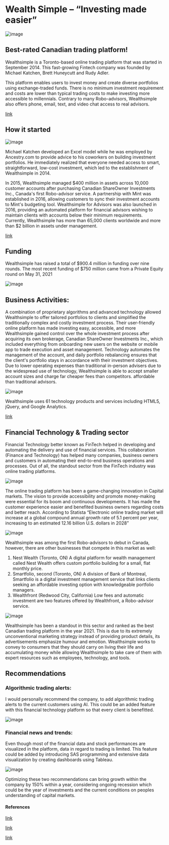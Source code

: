 # Wealth Simple – “Investing made easier”

![image](wealthsimple.jpeg)
## Best-rated Canadian trading platform!

Wealthsimple is a Toronto-based online trading platform that was started in September 2014. This fast-growing Fintech company was founded by Michael Katchen, Brett Huneycutt and Rudy Adler.

This platform enables users to invest money and create diverse portfolios using exchange-traded funds. There is no minimum investment requirement and costs are lower than typical trading costs to make investing more accessible to millennials. Contrary to many Robo-advisors, Wealthsimple also offers phone, email, text, and video chat access to real advisors.

[link](https://www.wealthsimple.com/en-ca)

## How it started
![image](Photo2.jpeg)

Michael Katchen developed an Excel model while he was employed by Ancestry.com to provide advice to his coworkers on building investment portfolios. He immediately realized that everyone needed access to smart, straightforward, low-cost investment, which led to the establishment of Wealthsimple in 2014. 

In 2015, Wealthsimple managed $400 million in assets across 10,000 customer accounts after purchasing Canadian ShareOwner Investments Inc., Canada's first Robo-advisor service. A partnership with Mint was established in 2016, allowing customers to sync their investment accounts to Mint's budgeting tool. Wealthsimple for Advisors was also launched in 2016, providing an automated platform for financial advisors wishing to maintain clients with accounts below their minimum requirements. Currently, Wealthsimple has more than 65,000 clients worldwide and more than $2 billion in assets under management. 

[link](https://www.crunchbase.com/organization/wealthsimple/company_financials)

## Funding

Wealthsimple has raised a total of $900.4 million in funding over nine rounds. The most recent funding of $750 million came from a Private Equity round on May 31, 2021 

![image](14septfacultylead.jpeg)

## Business Activities:

A combination of proprietary algorithms and advanced technology allowed Wealthsimple to offer tailored portfolios to clients and simplified the traditionally complex and costly investment process. Their user-friendly online platform has made investing easy, accessible, and more 
Wealthsimple gained control over the whole investment process after acquiring its own brokerage, Canadian ShareOwner Investments Inc., which included everything from onboarding new users on the website or mobile app to trade execution and asset management. Technology automates the management of the account, and daily portfolio rebalancing ensures that the client's portfolio stays in accordance with their investment objectives. Due to lower operating expenses than traditional in-person advisers due to the widespread use of technology, Wealthsimple is able to accept smaller account sizes and charge far cheaper fees than competitors. affordable than traditional advisors.

![image](1*pzNUcl7W5KX1z8MtO_XQUg.png)

Wealthsimple uses 61 technology products and services including HTML5, jQuery, and Google Analytics.

[link](https://stackshare.io/wealthsimple/wealthsimple)

## Financial Technology & Trading sector

Financial Technology better known as FinTech helped in developing and automating the delivery and use of financial services. This collaboration (Finance and Technology) has helped many companies, business owners and customers in automating their end-to-end business operations and processes. Out of all, the standout sector from the FinTech industry was online trading platforms.

![image](Best-trading-software.jpeg)

The online trading platform has been a game-changing innovation in Capital markets. The vision to provide accessibility and promote money-making were essential for its boom and continuous developments. It has made the customer experience easier and benefited business owners regarding costs and better reach. According to Statista “Electronic online trading market will increase at a global compound annual growth rate of 5.1 percent per year, increasing to an estimated 12.16 billion U.S. dollars in 2028”

![image](aaa.png)

Wealthsimple was among the first Robo-advisors to debut in Canada, however, there are other businesses that compete in this market as well: 
1.	Nest Wealth (Toronto, ON) A digital platform for wealth management called Nest Wealth offers custom portfolio building for a small, flat monthly price. 
2.	Smartfolio, second (Toronto, ON) A division of Bank of Montreal, Smartfolio is a digital investment management service that links clients seeking an affordable investing option with knowledgeable portfolio managers. 
3.	Wealthfront (Redwood City, California) Low fees and automatic investment are two features offered by Wealthfront, a Robo-advisor service.

![image](bbbb.png)

Wealthsimple has been a standout in this sector and ranked as the best Canadian trading platform in the year 2021. This is due to its extremely unconventional marketing strategy instead of providing product details, its advertisements emphasize humour and emotion. Wealthsimple works to convey to consumers that they should carry on living their life and accumulating money while allowing Wealthsimple to take care of them with expert resources such as employees, technology, and tools.

## Recommendations

### Algorithmic trading alerts:
I would personally recommend the company, to add algorithmic trading alerts to the current customers using AI. This could be an added feature with this financial technology platform so that every client is benefitted.

![image](Algorithmic_Trading.jpeg)

### Financial news and trends:
Even though most of the financial data and stock performances are visualized in the platform, data in regard to trading is limited. This feature could be added by introducing SAS programming and extensive data visualization by creating dashboards using Tableau.

![image](getty_948053002_397003.jpeg)

Optimizing these two recommendations can bring growth within the company by 150% within a year, considering ongoing recession which could be the year of investments and the current conditions on peoples understanding of capital markets.

#### References

[link](https://www.investopedia.com/terms/f/fintech.asp)

[link](https://www.ivey.uwo.ca/media/3783930/wealthsimple-profile.pdf)

[link](https://www.crunchbase.com/organization/wealthsimple/company_financials)
